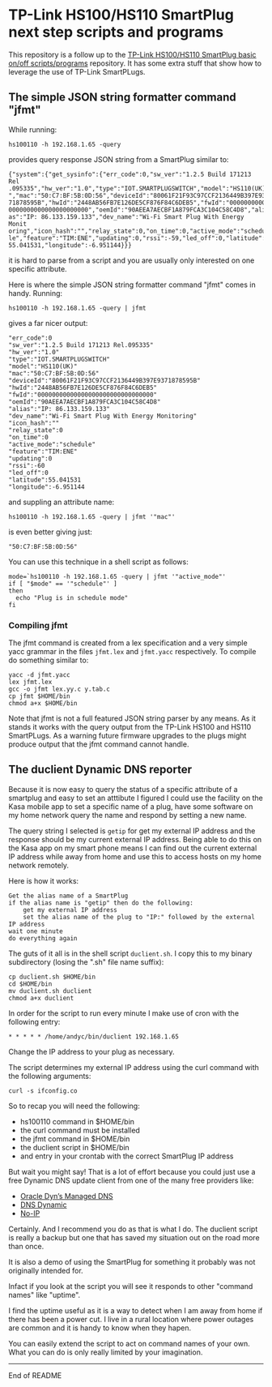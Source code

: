 # TP-Link HS100/HS110 SmartPlug next step scripts and programs

This repository is a follow up to the
[TP-Link HS100/HS110 SmartPlug basic on/off scripts/programs](https://github.com/andycranston/hs100110-basics)
repository.  It has some extra stuff that show how to leverage the use of TP-Link SmartPLugs.

## The simple JSON string formatter command "jfmt"

While running:

```
hs100110 -h 192.168.1.65 -query
```

provides query response JSON string from a SmartPlug similar to:

```
{"system":{"get_sysinfo":{"err_code":0,"sw_ver":"1.2.5 Build 171213 Rel
.095335","hw_ver":"1.0","type":"IOT.SMARTPLUGSWITCH","model":"HS110(UK)
","mac":"50:C7:BF:5B:0D:56","deviceId":"80061F21F93C97CCF2136449B397E93
71878595B","hwId":"2448AB56FB7E126DE5CF876F84C6DEB5","fwId":"0000000000
0000000000000000000000","oemId":"90AEEA7AECBF1A879FCA3C104C58C4D8","ali
as":"IP: 86.133.159.133","dev_name":"Wi-Fi Smart Plug With Energy Monit
oring","icon_hash":"","relay_state":0,"on_time":0,"active_mode":"schedu
le","feature":"TIM:ENE","updating":0,"rssi":-59,"led_off":0,"latitude":
55.041531,"longitude":-6.951144}}}
```

it is hard to parse from a script and you are usually only interested
on one specific attribute.

Here is where the simple JSON string formatter command "jfmt" comes in handy.
Running:

```
hs100110 -h 192.168.1.65 -query | jfmt
```

gives a far nicer output:

```
"err_code":0
"sw_ver":"1.2.5 Build 171213 Rel.095335"
"hw_ver":"1.0"
"type":"IOT.SMARTPLUGSWITCH"
"model":"HS110(UK)"
"mac":"50:C7:BF:5B:0D:56"
"deviceId":"80061F21F93C97CCF2136449B397E9371878595B"
"hwId":"2448AB56FB7E126DE5CF876F84C6DEB5"
"fwId":"00000000000000000000000000000000"
"oemId":"90AEEA7AECBF1A879FCA3C104C58C4D8"
"alias":"IP: 86.133.159.133"
"dev_name":"Wi-Fi Smart Plug With Energy Monitoring"
"icon_hash":""
"relay_state":0
"on_time":0
"active_mode":"schedule"
"feature":"TIM:ENE"
"updating":0
"rssi":-60
"led_off":0
"latitude":55.041531
"longitude":-6.951144
```

and suppling an attribute name:

```
hs100110 -h 192.168.1.65 -query | jfmt '"mac"'
```

is even better giving just:

```
"50:C7:BF:5B:0D:56"
```

You can use this technique in a shell script as follows:

```
mode=`hs100110 -h 192.168.1.65 -query | jfmt '"active_mode"'
if [ "$mode" == '"schedule"' ]
then
  echo "Plug is in schedule mode"
fi
```

### Compiling jfmt

The jfmt command is created from a lex specification and a very simple
yacc grammar in the files `jfmt.lex` and `jfmt.yacc` respectively.
To compile do something similar to:

```
yacc -d jfmt.yacc
lex jfmt.lex
gcc -o jfmt lex.yy.c y.tab.c
cp jfmt $HOME/bin
chmod a+x $HOME/bin
```

Note that jfmt is not a full featured JSON string parser by any means.  As
it stands it works with the query output from the TP-Link HS100 and HS110
SmartPLugs.  As a warning future firmware upgrades to the plugs might
produce output that the jfmt command cannot handle.

## The duclient Dynamic DNS reporter

Because it is now easy to query the status of a specific attribute
of a smartplug and easy to set an atttibute I figured I could use the
facility on the Kasa mobile app to set a specific name of a plug, have
some software on my home network query the name and respond by setting
a new name.

The query string I selected is `getip` for get my external IP address
and the response should be my current external IP address.  Being able
to do this on the Kasa app on my smart phone means I can find out the
current external IP address while away from home and use this to access
hosts on my home network remotely.

Here is how it works:

```
Get the alias name of a SmartPlug
if the alias name is "getip" then do the following:
    get my external IP address
    set the alias name of the plug to "IP:" followed by the external IP address
wait one minute
do everything again
```

The guts of it all is in the shell script `duclient.sh`.  I copy this
to my binary subdirectory (losing the ".sh" file name suffix):

```
cp duclient.sh $HOME/bin
cd $HOME/bin
mv duclient.sh duclient
chmod a+x duclient
```

In order for the script to run every minute I make use of cron with the
following entry:

```
* * * * * /home/andyc/bin/duclient 192.168.1.65
```

Change the IP address to your plug as necessary.

The script determines my external IP address using the curl command
with the following arguments:

```
curl -s ifconfig.co
```

So to recap you will need the following:

* hs100110 command in $HOME/bin
* the curl command must be installed
* the jfmt command in $HOME/bin
* the duclient script in $HOME/bin
* and entry in your crontab with the correct SmartPlug IP address

But wait you might say!  That is a lot of effort because you could just
use a free Dynamic DNS update client from one of the many free
providers like:

* [Oracle Dyn’s Managed DNS](https://dyn.com/)
* [DNS Dynamic](https://www.dnsdynamic.org/)
* [No-IP](https://www.noip.com/)

Certainly.  And I recommend you do as that is what I do.  The duclient
script is really a backup but one that has saved my situation out on
the road more than once.

It is also a demo of using the SmartPlug for something it probably was
not originally intended for.

Infact if you look at the script you will see it responds to other
"command names" like "uptime".

I find the uptime useful as it is a way to detect when I am away from
home if there has been a power cut.  I live in a rural location where
power outages are common and it is handy to know when they hapen.

You can easily extend the script to act on command names
of your own.  What you can do is only really limited by
your imagination.




--------------------
End of README

